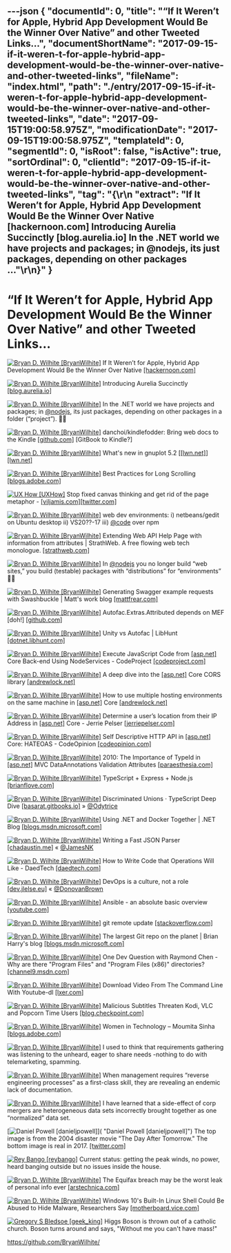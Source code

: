---json
{
  "documentId": 0,
  "title": "“If It Weren’t for Apple, Hybrid App Development Would Be the Winner Over Native” and other Tweeted Links…",
  "documentShortName": "2017-09-15-if-it-weren-t-for-apple-hybrid-app-development-would-be-the-winner-over-native-and-other-tweeted-links",
  "fileName": "index.html",
  "path": "./entry/2017-09-15-if-it-weren-t-for-apple-hybrid-app-development-would-be-the-winner-over-native-and-other-tweeted-links",
  "date": "2017-09-15T19:00:58.975Z",
  "modificationDate": "2017-09-15T19:00:58.975Z",
  "templateId": 0,
  "segmentId": 0,
  "isRoot": false,
  "isActive": true,
  "sortOrdinal": 0,
  "clientId": "2017-09-15-if-it-weren-t-for-apple-hybrid-app-development-would-be-the-winner-over-native-and-other-tweeted-links",
  "tag": "{\r\n  \"extract\": \"If It Weren’t for Apple, Hybrid App Development Would Be the Winner Over Native [hackernoon.com] Introducing Aurelia Succinctly [blog.aurelia.io] In the .NET world we have projects and packages; in @nodejs, its just packages, depending on other packages ...\"\r\n}"
}
---

# “If It Weren’t for Apple, Hybrid App Development Would Be the Winner Over Native” and other Tweeted Links…

[<img alt="Bryan D. Wilhite [BryanWilhite]" src="https://songhay.blob.core.windows.net/shared-social-twitter/BryanWilhite.jpeg">](http://songhayblog.azurewebsites.net/ "Bryan D. Wilhite [BryanWilhite]") If It Weren’t for Apple, Hybrid App Development Would Be the Winner Over Native [[hackernoon.com]](https://hackernoon.com/if-it-werent-for-apple-hybrid-app-development-would-be-the-clear-winner-over-native-ae64fa37ad48)

[<img alt="Bryan D. Wilhite [BryanWilhite]" src="https://songhay.blob.core.windows.net/shared-social-twitter/BryanWilhite.jpeg">](http://songhayblog.azurewebsites.net/ "Bryan D. Wilhite [BryanWilhite]") Introducing Aurelia Succinctly [[blog.aurelia.io]](http://blog.aurelia.io/2017/05/24/introducing-aurelia-succinctly/)

[<img alt="Bryan D. Wilhite [BryanWilhite]" src="https://songhay.blob.core.windows.net/shared-social-twitter/BryanWilhite.jpeg">](http://songhayblog.azurewebsites.net/ "Bryan D. Wilhite [BryanWilhite]") In the .NET world we have projects and packages; in [@nodejs](http://twitter.com/nodejs), its just packages, depending on other packages in a folder (“project”). 🐢🐢

[<img alt="Bryan D. Wilhite [BryanWilhite]" src="https://songhay.blob.core.windows.net/shared-social-twitter/BryanWilhite.jpeg">](http://songhayblog.azurewebsites.net/ "Bryan D. Wilhite [BryanWilhite]") danchoi/kindlefodder: Bring web docs to the Kindle [[github.com]](https://github.com/danchoi/kindlefodder) [GitBook to Kindle?]

[<img alt="Bryan D. Wilhite [BryanWilhite]" src="https://songhay.blob.core.windows.net/shared-social-twitter/BryanWilhite.jpeg">](http://songhayblog.azurewebsites.net/ "Bryan D. Wilhite [BryanWilhite]") What's new in gnuplot 5.2 [[[lwn.net]](http://LWN.net)] [[lwn.net]](https://lwn.net/SubscriberLink/723818/dbaaa9093072d800/)

[<img alt="Bryan D. Wilhite [BryanWilhite]" src="https://songhay.blob.core.windows.net/shared-social-twitter/BryanWilhite.jpeg">](http://songhayblog.azurewebsites.net/ "Bryan D. Wilhite [BryanWilhite]") Best Practices for Long Scrolling [[blogs.adobe.com]](http://blogs.adobe.com/creativecloud/best-practices-for-long-scrolling)

[<img alt="UX How [UXHow]" src="https://songhay.blob.core.windows.net/shared-social-twitter/UXHow.png">](http://uxhow.com/ "UX How [UXHow]") Stop fixed canvas thinking and get rid of the page metaphor - [[viljamis.com]](https://viljamis.com/2017/design-tools-processes/)[[twitter.com]](https://twitter.com/pabloacastillo/status/872481030028087296/photo/1)

[<img alt="Bryan D. Wilhite [BryanWilhite]" src="https://songhay.blob.core.windows.net/shared-social-twitter/BryanWilhite.jpeg">](http://songhayblog.azurewebsites.net/ "Bryan D. Wilhite [BryanWilhite]") web dev environments: i) netbeans/gedit on Ubuntu desktop ii) VS20??-17 iii) [@code](http://twitter.com/code) over npm

[<img alt="Bryan D. Wilhite [BryanWilhite]" src="https://songhay.blob.core.windows.net/shared-social-twitter/BryanWilhite.jpeg">](http://songhayblog.azurewebsites.net/ "Bryan D. Wilhite [BryanWilhite]") Extending Web API Help Page with information from attributes | StrathWeb. A free flowing web tech monologue. [[strathweb.com]](https://www.strathweb.com/2012/11/extending-web-api-help-page-with-information-from-attributes/)

[<img alt="Bryan D. Wilhite [BryanWilhite]" src="https://songhay.blob.core.windows.net/shared-social-twitter/BryanWilhite.jpeg">](http://songhayblog.azurewebsites.net/ "Bryan D. Wilhite [BryanWilhite]") In [@nodejs](http://twitter.com/nodejs) you no longer build “web sites,” you build (testable) packages with “distributions” for “environments” 🍌🙊

[<img alt="Bryan D. Wilhite [BryanWilhite]" src="https://songhay.blob.core.windows.net/shared-social-twitter/BryanWilhite.jpeg">](http://songhayblog.azurewebsites.net/ "Bryan D. Wilhite [BryanWilhite]") Generating Swagger example requests with Swashbuckle | Matt's work blog [[mattfrear.com]](https://mattfrear.com/2016/01/25/generating-swagger-example-requests-with-swashbuckle/)

[<img alt="Bryan D. Wilhite [BryanWilhite]" src="https://songhay.blob.core.windows.net/shared-social-twitter/BryanWilhite.jpeg">](http://songhayblog.azurewebsites.net/ "Bryan D. Wilhite [BryanWilhite]") Autofac.Extras.Attributed depends on MEF [doh!] [[github.com]](https://github.com/autofac/Autofac.Extras.AttributeMetadata/issues/2)

[<img alt="Bryan D. Wilhite [BryanWilhite]" src="https://songhay.blob.core.windows.net/shared-social-twitter/BryanWilhite.jpeg">](http://songhayblog.azurewebsites.net/ "Bryan D. Wilhite [BryanWilhite]") Unity vs Autofac | LibHunt [[dotnet.libhunt.com]](https://dotnet.libhunt.com/project/unity/vs/autofac)

[<img alt="Bryan D. Wilhite [BryanWilhite]" src="https://songhay.blob.core.windows.net/shared-social-twitter/BryanWilhite.jpeg">](http://songhayblog.azurewebsites.net/ "Bryan D. Wilhite [BryanWilhite]") Execute JavaScript Code from [[asp.net]](http://ASP.NET) Core Back-end Using NodeServices - CodeProject [[codeproject.com]](https://www.codeproject.com/Tips/1189076/Execute-javascript-code-from-ASP-NET-Core-back-end)

[<img alt="Bryan D. Wilhite [BryanWilhite]" src="https://songhay.blob.core.windows.net/shared-social-twitter/BryanWilhite.jpeg">](http://songhayblog.azurewebsites.net/ "Bryan D. Wilhite [BryanWilhite]") A deep dive into the [[asp.net]](http://ASP.NET) Core CORS library [[andrewlock.net]](https://andrewlock.net/a-deep-dive-in-to-the-asp-net-core-cors-library/)

[<img alt="Bryan D. Wilhite [BryanWilhite]" src="https://songhay.blob.core.windows.net/shared-social-twitter/BryanWilhite.jpeg">](http://songhayblog.azurewebsites.net/ "Bryan D. Wilhite [BryanWilhite]") How to use multiple hosting environments on the same machine in [[asp.net]](http://ASP.NET) Core [[andrewlock.net]](https://andrewlock.net/how-to-use-multiple-hosting-environments-on-the-same-machine-in-asp-net-core/)

[<img alt="Bryan D. Wilhite [BryanWilhite]" src="https://songhay.blob.core.windows.net/shared-social-twitter/BryanWilhite.jpeg">](http://songhayblog.azurewebsites.net/ "Bryan D. Wilhite [BryanWilhite]") Determine a user’s location from their IP Address in [[asp.net]](http://ASP.NET) Core - Jerrie Pelser [[jerriepelser.com]](http://www.jerriepelser.com/blog/aspnetcore-geo-location-from-ip-address/)

[<img alt="Bryan D. Wilhite [BryanWilhite]" src="https://songhay.blob.core.windows.net/shared-social-twitter/BryanWilhite.jpeg">](http://songhayblog.azurewebsites.net/ "Bryan D. Wilhite [BryanWilhite]") Self Descriptive HTTP API in [[asp.net]](http://ASP.NET) Core: HATEOAS - CodeOpinion [[codeopinion.com]](https://codeopinion.com/self-descriptive-http-api-in-asp-net-core-hateoas/)

[<img alt="Bryan D. Wilhite [BryanWilhite]" src="https://songhay.blob.core.windows.net/shared-social-twitter/BryanWilhite.jpeg">](http://songhayblog.azurewebsites.net/ "Bryan D. Wilhite [BryanWilhite]") 2010: The Importance of TypeId in [[asp.net]](http://ASP.NET) MVC DataAnnotations Validation Attributes [[paraesthesia.com]](http://www.paraesthesia.com/archive/2010/03/02/the-importance-of-typeid-in-asp.net-mvc-dataannotations-validation-attributes.aspx/)

[<img alt="Bryan D. Wilhite [BryanWilhite]" src="https://songhay.blob.core.windows.net/shared-social-twitter/BryanWilhite.jpeg">](http://songhayblog.azurewebsites.net/ "Bryan D. Wilhite [BryanWilhite]") TypeScript + Express + Node.js [[brianflove.com]](http://brianflove.com/2016/03/29/typescript-express-node-js/?platform=hootsuite)

[<img alt="Bryan D. Wilhite [BryanWilhite]" src="https://songhay.blob.core.windows.net/shared-social-twitter/BryanWilhite.jpeg">](http://songhayblog.azurewebsites.net/ "Bryan D. Wilhite [BryanWilhite]") Discriminated Unions · TypeScript Deep Dive [[basarat.gitbooks.io]](https://basarat.gitbooks.io/typescript/docs/types/discriminated-unions.html) » [@Odytrice](http://twitter.com/Odytrice)

[<img alt="Bryan D. Wilhite [BryanWilhite]" src="https://songhay.blob.core.windows.net/shared-social-twitter/BryanWilhite.jpeg">](http://songhayblog.azurewebsites.net/ "Bryan D. Wilhite [BryanWilhite]") Using .NET and Docker Together | .NET Blog [[blogs.msdn.microsoft.com]](https://blogs.msdn.microsoft.com/dotnet/2017/05/25/using-net-and-docker-together/)

[<img alt="Bryan D. Wilhite [BryanWilhite]" src="https://songhay.blob.core.windows.net/shared-social-twitter/BryanWilhite.jpeg">](http://songhayblog.azurewebsites.net/ "Bryan D. Wilhite [BryanWilhite]") Writing a Fast JSON Parser [[chadaustin.me]](https://chadaustin.me/2017/05/writing-a-really-really-fast-json-parser/) « [@JamesNK](http://twitter.com/JamesNK)

[<img alt="Bryan D. Wilhite [BryanWilhite]" src="https://songhay.blob.core.windows.net/shared-social-twitter/BryanWilhite.jpeg">](http://songhayblog.azurewebsites.net/ "Bryan D. Wilhite [BryanWilhite]") How to Write Code that Operations Will Like - DaedTech [[daedtech.com]](http://www.daedtech.com/write-code-operations-will-like/)

[<img alt="Bryan D. Wilhite [BryanWilhite]" src="https://songhay.blob.core.windows.net/shared-social-twitter/BryanWilhite.jpeg">](http://songhayblog.azurewebsites.net/ "Bryan D. Wilhite [BryanWilhite]") DevOps is a culture, not a role [[dev.jlelse.eu]](https://dev.jlelse.eu/devops-is-a-culture-not-a-role-be1bed149b0) « [@DonovanBrown](http://twitter.com/DonovanBrown)

[<img alt="Bryan D. Wilhite [BryanWilhite]" src="https://songhay.blob.core.windows.net/shared-social-twitter/BryanWilhite.jpeg">](http://songhayblog.azurewebsites.net/ "Bryan D. Wilhite [BryanWilhite]") Ansible - an absolute basic overview [[youtube.com]](https://www.youtube.com/watch?v=MfoAb50Br94)

[<img alt="Bryan D. Wilhite [BryanWilhite]" src="https://songhay.blob.core.windows.net/shared-social-twitter/BryanWilhite.jpeg">](http://songhayblog.azurewebsites.net/ "Bryan D. Wilhite [BryanWilhite]") git remote update [[stackoverflow.com]](https://stackoverflow.com/a/3278427/22944)

[<img alt="Bryan D. Wilhite [BryanWilhite]" src="https://songhay.blob.core.windows.net/shared-social-twitter/BryanWilhite.jpeg">](http://songhayblog.azurewebsites.net/ "Bryan D. Wilhite [BryanWilhite]") The largest Git repo on the planet | Brian Harry's blog [[blogs.msdn.microsoft.com]](https://blogs.msdn.microsoft.com/bharry/2017/05/24/the-largest-git-repo-on-the-planet/)

[<img alt="Bryan D. Wilhite [BryanWilhite]" src="https://songhay.blob.core.windows.net/shared-social-twitter/BryanWilhite.jpeg">](http://songhayblog.azurewebsites.net/ "Bryan D. Wilhite [BryanWilhite]") One Dev Question with Raymond Chen - Why are there "Program Files" and "Program Files (x86)" directories? [[channel9.msdn.com]](https://channel9.msdn.com/Blogs/One-Dev-Minute/One-Dev-Question-with-Raymond-Chen-Why-are-there-Program-Files-and-Program-Files-x86-directories)

[<img alt="Bryan D. Wilhite [BryanWilhite]" src="https://songhay.blob.core.windows.net/shared-social-twitter/BryanWilhite.jpeg">](http://songhayblog.azurewebsites.net/ "Bryan D. Wilhite [BryanWilhite]") Download Video From The Command Line With Youtube-dl [[lxer.com]](http://lxer.com/module/newswire/ext_link.php?rid=242684)

[<img alt="Bryan D. Wilhite [BryanWilhite]" src="https://songhay.blob.core.windows.net/shared-social-twitter/BryanWilhite.jpeg">](http://songhayblog.azurewebsites.net/ "Bryan D. Wilhite [BryanWilhite]") Malicious Subtitles Threaten Kodi, VLC and Popcorn Time Users [[blog.checkpoint.com]](http://blog.checkpoint.com/2017/05/23/hacked-in-translation/)

[<img alt="Bryan D. Wilhite [BryanWilhite]" src="https://songhay.blob.core.windows.net/shared-social-twitter/BryanWilhite.jpeg">](http://songhayblog.azurewebsites.net/ "Bryan D. Wilhite [BryanWilhite]") Women in Technology – Moumita Sinha [[blogs.adobe.com]](http://blogs.adobe.com/adobelife/2017/05/24/women-in-technology-moumita-sinha)

[<img alt="Bryan D. Wilhite [BryanWilhite]" src="https://songhay.blob.core.windows.net/shared-social-twitter/BryanWilhite.jpeg">](http://songhayblog.azurewebsites.net/ "Bryan D. Wilhite [BryanWilhite]") I used to think that requirements gathering was listening to the unheard, eager to share needs -nothing to do with telemarketing, spamming.

[<img alt="Bryan D. Wilhite [BryanWilhite]" src="https://songhay.blob.core.windows.net/shared-social-twitter/BryanWilhite.jpeg">](http://songhayblog.azurewebsites.net/ "Bryan D. Wilhite [BryanWilhite]") When management requires “reverse engineering processes” as a first-class skill, they are revealing an endemic lack of documentation.

[<img alt="Bryan D. Wilhite [BryanWilhite]" src="https://songhay.blob.core.windows.net/shared-social-twitter/BryanWilhite.jpeg">](http://songhayblog.azurewebsites.net/ "Bryan D. Wilhite [BryanWilhite]") I have learned that a side-effect of corp mergers are heterogeneous data sets incorrectly brought together as one “normalized” data set.

[<img alt="Daniel Powell [danieljpowell]" src="https://songhay.blob.core.windows.net/shared-social-twitter/danieljpowell.jpg">]( "Daniel Powell [danieljpowell]") The top image is from the 2004 disaster movie "The Day After Tomorrow." The bottom image is real in 2017. [[twitter.com]](https://twitter.com/danieljpowell/status/906347472930439169/photo/1)

[<img alt="Rey Bango [reybango]" src="https://songhay.blob.core.windows.net/shared-social-twitter/reybango.jpg">](http://blog.reybango.com/ "Rey Bango [reybango]") Current status: getting the peak winds, no power, heard banging outside but no issues inside the house.

[<img alt="Bryan D. Wilhite [BryanWilhite]" src="https://songhay.blob.core.windows.net/shared-social-twitter/BryanWilhite.jpeg">](http://songhayblog.azurewebsites.net/ "Bryan D. Wilhite [BryanWilhite]") The Equifax breach may be the worst leak of personal info ever [[arstechnica.com]](https://arstechnica.com/information-technology/2017/09/why-the-equifax-breach-is-very-possibly-the-worst-leak-of-personal-info-ever/)

[<img alt="Bryan D. Wilhite [BryanWilhite]" src="https://songhay.blob.core.windows.net/shared-social-twitter/BryanWilhite.jpeg">](http://songhayblog.azurewebsites.net/ "Bryan D. Wilhite [BryanWilhite]") Windows 10's Built-In Linux Shell Could Be Abused to Hide Malware, Researchers Say [[motherboard.vice.com]](https://motherboard.vice.com/en_us/article/xwwexa/windows-10s-built-in-linux-shell-could-be-abused-to-hide-malware-researchers-say)

[<img alt="Gregory S Bledsoe [geek_king]" src="https://songhay.blob.core.windows.net/shared-social-twitter/geek_king.jpeg">](https://www.linkedin.com/in/gregbledsoe "Gregory S Bledsoe [geek_king]") Higgs Boson is thrown out of a catholic church. Boson turns around and says, "Without me you can't have mass!"

<https://github.com/BryanWilhite/>
